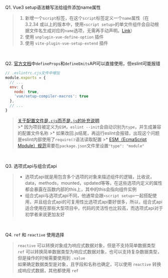 <!--
 * @Descripttion: 
 * @version: 
 * @Author: chenpengfei
 * @Date: 2023-03-06 16:44:36
 * @LastEditors: chenpengfei
 * @LastEditTime: 2023-07-26 13:56:03
-->

Q1. Vue3 setup语法糖写法给组件添加name属性
  >1. 新增一个```script```标签，在这个```script```标签定义一个```name```属性（在 3.2.34 或以上的版本中，使用```<script setup>```的单文件组件会自动根据文件名生成对应的```name```选项，无需再手动声明。[Link](https://cn.vuejs.org/guide/built-ins/keep-alive.html#include-exclude)）
  >2. 使用 ```unplugin-vue-define-option``` 插件
  >3. 使用 ```vite-plugin-vue-setup-extend``` 插件  

<br />

Q2. [官方文档](https://cn.vuejs.org/api/sfc-script-setup.html#defineprops-defineemits)中```defineProps```和```defineEmits```API可以直接使用，但eslint可能报错
  ```js
  // .eslintrc.cjs文件中增加
  module.exports = {
    // ...
    env: {
      node: true,
      'vue/setup-compiler-macros': true
    },
    // ...
  }
  ```
  > [关于配置文件是```.cjs```而不是```.js```的补充说明](https://blog.csdn.net/qq_36262295/article/details/127058708)  
    >* 因为项目被定义为```ESM```，```eslint --init```会自动识别为```type```，并生成兼容的配置文件名称
    >* 如果改回.js结尾，再运行eslint会报错，出现这个问题是eslint内部使用了```require()```语法读取配置
    >* [ESM（EcmaScript Module）规范](https://tc39.es/ecma262/)需要在```package.json```文件里设置```"type": "module"```

<br />

Q3. 选项式api与组合式api
  > * 选项式api就是用包含多个选项的对象来描述组件的逻辑，比收说，data，methods，mounted，updated等等。在这些选项内定义的属性都会暴露在函数内部的this上，其中的this会指向组件实例
  > * 组合式api与选项式api不同，他通常会跟```<script setup>```一起搭配使用，并且组合式api的可复用性比选项式api要好很多，所以，组合式api适合使用在那些大型项目中，代码的灵活性也比较高，而选项式api对于初学者来说更加友好

<br />

Q4. ```ref``` 和 ```reactive``` 使用选择
  > ```reactive``` 可以转换对象成为响应式数据对象，但是不支持简单数据类型  
  > ```ref``` 可以转换简单数据类型为响应式数据对象，也可以支持复杂数据类型，但是操作的时候需要使用到 ```.value```  
  > 如果确定数据类型是对象，且字段和名称也确定，可以使用 ```reactive``` 转换成响应式数据，其他都使用 ```ref```  

